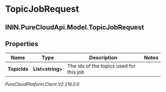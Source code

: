 # TopicJobRequest

## ININ.PureCloudApi.Model.TopicJobRequest

## Properties

|Name | Type | Description | Notes|
|------------ | ------------- | ------------- | -------------|
| **TopicIds** | **List&lt;string&gt;** | The ids of the topics used for this job | |



_PureCloudPlatform.Client.V2 216.0.0_
